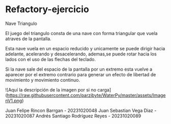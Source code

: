 # Refactory-ejercicio

Nave Triangulo

El juego del triangulo consta de una nave con forma triangular que vuela atraves de la pantalla. 

Esta nave vuela en un espacio reducido y unicamente se puede dirigir hacia adelante, acelerando y desacelerando, ademas,se puede rotar hacia los lados con el uso de las flechas del teclado.

Si la nave sale del espacio de la pantalla por un extremo esta vuelve a aparecer por el extremo contrario para generar un efecto de libertad de movimiento y movimiento continuo.

<span>![</span><span>Aquí la descripción de la imagen por si no carga</span><span>]</span><span>(</span><span>https://raw.githubusercontent.com/parzibyte/WaterPy/master/assets/ImagenV1.png</span><span>)</span>

Juan Felipe Rincon Barrgan - 20231020048 Juan Sebastian Vega Diaz - 20231020087 Andrés Santiago Rodríguez Reyes - 20231020089
